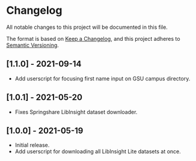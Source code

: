# Changelog
All notable changes to this project will be documented in this file.

The format is based on [Keep a Changelog](https://keepachangelog.com/en/1.0.0/),
and this project adheres to [Semantic Versioning](https://semver.org/spec/v2.0.0.html).

## [1.1.0] - 2021-09-14
- Add userscript for focusing first name input on GSU campus directory.

## [1.0.1] - 2021-05-20
- Fixes Springshare LibInsight dataset downloader.

## [1.0.0] - 2021-05-19
- Initial release.
- Add userscript for downloading all LibInsight Lite datasets at once.
